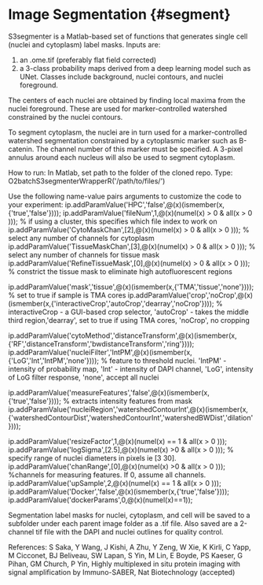 # Image Segmentation {#segment}

 S3segmenter is a Matlab-based set of functions that generates single cell (nuclei and cytoplasm) label masks. Inputs are:

1. an .ome.tif (preferably flat field corrected)
2. a 3-class probability maps derived from a deep learning model such as UNet. Classes include background, nuclei contours, and nuclei foreground.

The centers of each nuclei are obtained by finding local maxima from the nuclei foreground. These are used for marker-controlled watershed constrained by the nuclei contours.

To segment cytoplasm, the nuclei are in turn used for a marker-controlled watershed segmentation constrained by a cytoplasmic marker such as B-catenin. The channel number of this marker must be specified. A 3-pixel annulus around each nucleus will also be used to segment cytoplasm.

How to run: In Matlab, set path to the folder of the cloned repo. Type: O2batchS3segmenterWrapperR('/path/to/files/')

Use the following name-value pairs arguments to customize the code to your experiment: 
ip.addParamValue('HPC','false',@(x)(ismember(x,{'true','false'}))); 
ip.addParamValue('fileNum',1,@(x)(numel(x) > 0 & all(x > 0 ))); % if using a cluster, this specifies which file index to work on ip.addParamValue('CytoMaskChan',[2],@(x)(numel(x) > 0 & all(x > 0 ))); % select any number of channels for cytoplasm ip.addParamValue('TissueMaskChan',[3],@(x)(numel(x) > 0 & all(x > 0 ))); % select any number of channels for tissue mask ip.addParamValue('RefineTissueMask',[0],@(x)(numel(x) > 0 & all(x > 0 ))); % constrict the tissue mask to eliminate high autofluorescent regions

ip.addParamValue('mask','tissue',@(x)(ismember(x,{'TMA','tissue','none'}))); % set to true if sample is TMA cores ip.addParamValue('crop','noCrop',@(x)(ismember(x,{'interactiveCrop','autoCrop','dearray','noCrop'}))); % interactiveCrop - a GUI-based crop selector, 'autoCrop' - takes the middle third region,'dearray', set to true if using TMA cores, 'noCrop', no cropping

ip.addParamValue('cytoMethod','distanceTransform',@(x)(ismember(x,{'RF','distanceTransform','bwdistanceTransform','ring'}))); ip.addParamValue('nucleiFilter','IntPM',@(x)(ismember(x,{'LoG','Int','IntPM','none'}))); % feature to threshold nuclei. 'IntPM' - intensity of probability map, 'Int' - intensity of DAPI channel, 'LoG', intensity of LoG filter response, 'none', accept all nuclei

ip.addParamValue('measureFeatures','false',@(x)(ismember(x,{'true','false'}))); % extracts intensity features from mask ip.addParamValue('nucleiRegion','watershedContourInt',@(x)(ismember(x,{'watershedContourDist','watershedContourInt','watershedBWDist','dilation'})));

ip.addParamValue('resizeFactor',1,@(x)(numel(x) == 1 & all(x > 0 )));
ip.addParamValue('logSigma',[2.5],@(x)(numel(x) >0 & all(x > 0 ))); % specify range of nuclei diameters in pixels ie [3 30]. ip.addParamValue('chanRange',[0],@(x)(numel(x) >0 & all(x > 0 ))); %channels for measuring features. If 0, assume all channels. ip.addParamValue('upSample',2,@(x)(numel(x) == 1 & all(x > 0 )));
ip.addParamValue('Docker','false',@(x)(ismember(x,{'true','false'}))); ip.addParamValue('dockerParams',0,@(x)(numel(x)==1));

Segmentation label masks for nuclei, cytoplasm, and cell will be saved to a subfolder under each parent image folder as a .tif file. Also saved are a 2-channel tif file with the DAPI and nuclei outlines for quality control.

References:
S Saka, Y Wang, J Kishi, A Zhu, Y Zeng, W Xie, K Kirli, C Yapp, M Cicconet, BJ Beliveau, SW Lapan, S Yin, M Lin, E Boyde, PS Kaeser, G Pihan, GM Church, P Yin, Highly multiplexed in situ protein imaging with signal amplification by Immuno-SABER, Nat Biotechnology (accepted)
